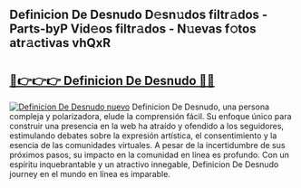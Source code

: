 ## Definicion De Desnudo D𝚎sn𝚞dos filtr𝚊dos - Parts-byP Vid𝚎os filtr𝚊dos - N𝚞evas f𝚘tos atr𝚊ctivas vhQxR

# <h2><a href="http://mb7jqe.tromn.icu/?c=Definicion+De+Desnudo">🔗👉👉👉 Definicion De Desnudo 🔗🔗</a></h2>

[![Definicion De Desnudo nuevo](https://i.imgur.com/pEAQMta.gif)](http://mb7jqe.tromn.icu/?c=Definicion+De+Desnudo)
Definicion De Desnudo, una persona compleja y polarizadora, elude la comprensión fácil. Su enfoque único para construir una presencia en la web ha atraído y ofendido a los seguidores, estimulando debates sobre la expresión artística, el consentimiento y la esencia de las comunidades virtuales. A pesar de la incertidumbre de sus próximos pasos, su impacto en la comunidad en línea es profundo. Con un espíritu inquebrantable y un atractivo innegable, Definicion De Desnudo journey en el mundo en línea es imparable.
